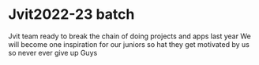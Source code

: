 # Jvit2022-23 batch
Jvit team ready to break the chain of doing projects and apps last year
We will become one inspiration for our juniors so hat they get motivated by us so never ever give up 
Guys

